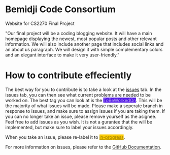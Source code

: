 # Bemidji Code Consortium
Website for CS2270 Final Project

"Our final project will be a coding blogging website. It will have a main homepage displaying the newest, most popular posts and other relevant information. We will also include another page that includes social links and an about us paragraph. We will design it with simple complementary colors and an elegant interface to make it very user-friendly."

# How to contribute effeciently
The best way for you to contribute is to take a look at the [issues](https://github.com/ZachDNichols/bemidjicomputerconsoritum/issues) tab. In the issues tab, you can then see what current problems are needed to be worked on. The best tag you can look at is the <a href = "https://github.com/ZachDNichols/bemidjicomputerconsoritum/labels/ToWorkOn" style="background-color: #5319E7; color:#bba4f5">ToBeWorkedOn</a>. This will be the majority of what issues will be made. Please make a seperate branch in response to issues, and make sure to assign issues if you are taking them. If you can no longer take an issue, please remove yourself as the asignee. Feel free to add issues as you wish. It is not a gurantee that the will be implemented, but make sure to label your issues accordingly.

When you take an issue, please re-label it to <a style="background-color: #FBCA04; color: #907402" href = "https://github.com/ZachDNichols/bemidjicomputerconsoritum/labels/in-progress">in-progress</a>.

For more information on issues, please refer to the [GitHub Documentation](https://docs.github.com/en/issues).